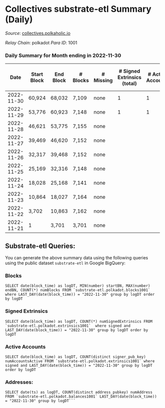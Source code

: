 # Collectives substrate-etl Summary (Daily)

_Source_: [collectives.polkaholic.io](https://collectives.polkaholic.io)

*Relay Chain*: polkadot
*Para ID*: 1001



### Daily Summary for Month ending in 2022-11-30


| Date | Start Block | End Block | # Blocks | # Missing | # Signed Extrinsics (total) | # Active Accounts | # Addresses with Balances | # Events | # Transfers | # XCM Transfers In | # XCM Transfers Out |
| ---- | ----------- | --------- | -------- | --------- | --------------------------- | ----------------- | ------------------------- | -------- | ----------- | ------------------ | ------------------- |
| 2022-11-30 | 60,924 | 68,032 | 7,109 | none  | 1 | 1 | 8 | 14,243 |   | 3 ($110.42) |   |
| 2022-11-29 | 53,776 | 60,923 | 7,148 | none  | 1 | 1 |  | 14,324 |   | 2 ($6.39) |   |
| 2022-11-28 | 46,621 | 53,775 | 7,155 | none  |  |  |  | 14,314 |   |   |   |
| 2022-11-27 | 39,469 | 46,620 | 7,152 | none  |  |  |  | 14,308 |   |   |   |
| 2022-11-26 | 32,317 | 39,468 | 7,152 | none  |  |  |  | 14,308 |   |   |   |
| 2022-11-25 | 25,169 | 32,316 | 7,148 | none  |  |  |  | 14,300 |   |   |   |
| 2022-11-24 | 18,028 | 25,168 | 7,141 | none  |  |  |  | 14,285 |   |   |   |
| 2022-11-23 | 10,864 | 18,027 | 7,164 | none  |  |  |  | 14,332 |   |   |   |
| 2022-11-22 | 3,702 | 10,863 | 7,162 | none  |  |  |  | 14,328 |   |   |   |
| 2022-11-21 | 1 | 3,701 | 3,701 | none  |  |  |  | 7,404 |   |   |   |

## Substrate-etl Queries:
You can generate the above summary data using the following queries using the public dataset `substrate-etl` in Google BigQuery:


### Blocks
```
SELECT date(block_time) as logDT, MIN(number) startBN, MAX(number) endBN, COUNT(*) numBlocks FROM `substrate-etl.polkadot.blocks1001`  where LAST_DAY(date(block_time)) = "2022-11-30" group by logDT order by logDT
```


### Signed Extrinsics
```
SELECT date(block_time) as logDT, COUNT(*) numSignedExtrinsics FROM `substrate-etl.polkadot.extrinsics1001`  where signed and LAST_DAY(date(block_time)) = "2022-11-30" group by logDT order by logDT
```


### Active Accounts
```
SELECT date(block_time) as logDT, COUNT(distinct signer_pub_key) numAccountsActive FROM `substrate-etl.polkadot.extrinsics1001` where signed and LAST_DAY(date(block_time)) = "2022-11-30" group by logDT order by logDT
```


### Addresses:
```
SELECT date(ts) as logDT, COUNT(distinct address_pubkey) numAddress FROM `substrate-etl.polkadot.balances1001` LAST_DAY(date(block_time)) = "2022-11-30" group by logDT```

